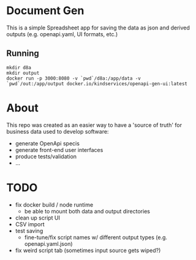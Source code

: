 # Document Gen

This is a simple Spreadsheet app for saving the data as json and derived outputs (e.g. openapi.yaml, UI formats, etc.)

## Running

```
mkdir d8a
mkdir output
docker run -p 3000:8080 -v `pwd`/d8a:/app/data -v `pwd`/out:/app/output docker.io/kindservices/openapi-gen-ui:latest
```

# About

This repo was created as an easier way to have a 'source of truth' for business data used to develop software:

- generate OpenApi specis
- generate front-end user interfaces
- produce tests/validation
- ...

# TODO

- fix docker build / node runtime
  - be able to mount both data and output directories
- clean up script UI
- CSV import
- test saving
  - fine-tune/fix script names w/ different output types (e.g. openapi.yaml.json)
- fix weird script tab (sometimes input source gets wiped?)
